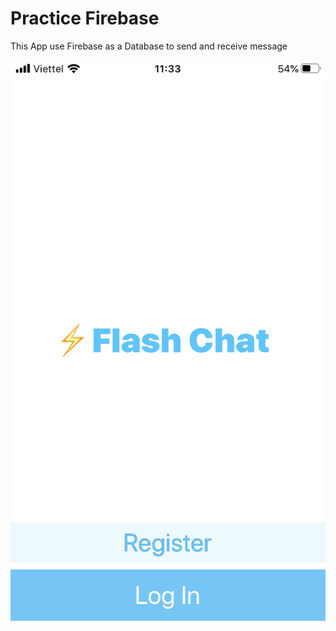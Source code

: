 # Practice Firebase

This App use Firebase as a Database to send and receive message

![welcome_screen](https://github.com/EdwardPhaniOS/FlashChat_iOS13/blob/master/Flash%20Chat%20iOS13/Images/welcome_screen.PNG)

